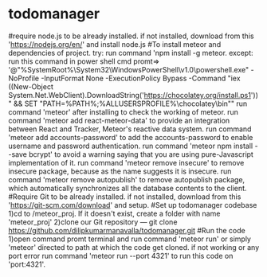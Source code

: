 # todomanager
#require node.js to be already installed.
  if not installed, download from this 'https://nodejs.org/en/' and install node.js
#To install meteor and dependencies of project.
  try:
      run command 'npm install -g meteor.
  except:
      run this command in power shell cmd promt=> '@"%SystemRoot%\System32\WindowsPowerShell\v1.0\powershell.exe" -NoProfile -InputFormat None -ExecutionPolicy Bypass -Command "iex ((New-Object System.Net.WebClient).DownloadString('https://chocolatey.org/install.ps1'))" && SET "PATH=%PATH%;%ALLUSERSPROFILE%\chocolatey\bin""
  run command 'meteor' after installing to check the working of meteor.
  run command 'meteor add react-meteor-data'  to provide an integration between React and Tracker, Meteor's reactive data system.
  run command 'meteor add accounts-password' to add the accounts-password to enable username and password authentication.
  run command 'meteor npm install --save bcrypt'  to avoid a warning saying that you are using pure-Javascript implementation of it.
  run command 'meteor remove insecure' to remove insecure package, because as the name suggests it is insecure.
  run command 'meteor remove autopublish' to remove autopublish package, which automatically synchronizes all the database contents to the client.
#Require Git to be already installed.
  if not installed, download from this 'https://git-scm.com/download' and setup.
#Set up todomanager codebase
  1)cd to /meteor_proj. If it doesn't exist, create a folder with name 'meteor_proj'
  2)clone our Git repository — git clone https://github.com/dilipkumarmanavalla/todomanager.git
#Run the code
  1)open command promt terminal and run command 'meteor run' or simply 'meteor' directed to path at which the code get cloned.
  if not working or any port error run command 'meteor run --port 4321' to run this code on 'port:4321'.
 
